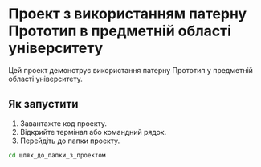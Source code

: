 # Проект з використанням патерну Прототип в предметній області університету

Цей проект демонструє використання патерну Прототип у предметній області університету.

## Як запустити

1. Завантажте код проекту.
2. Відкрийте термінал або командний рядок.
3. Перейдіть до папки проекту.

```bash
cd шлях_до_папки_з_проектом
 
